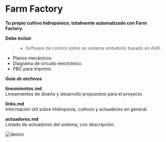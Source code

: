 # Farm Factory
**Tu propio cultivo hidropónico, totalmente automatizado con Farm Factory.**

**Debe incluir**
>* Software de control sobre un sistema embebido basado en AVR.
* Planos mecánicos.
* Diagrama de circuito electrónico.
* PBC para imprimir.

***Guía de archivos***
>  
**lineamientos.md**  
Lineamientos de diseño y desarrollo propuestos para el proyecto.  
>
**links.md**  
Información útil sobre Hidroponia, cultivos y actuadores en general.  
>
**actuadores.md**  
Listado de actuadores del sistema, con descripción.

![deniro](https://github.com/JoaquinEduardoArreguez/Farm_Factory/blob/master/images/deniro.png)
